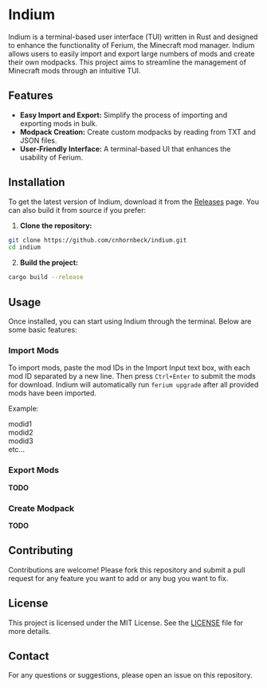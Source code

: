# Indium

Indium is a terminal-based user interface (TUI) written in Rust and designed to enhance the functionality of Ferium, the Minecraft mod manager. Indium allows users to easily import and export large numbers of mods and create their own modpacks. This project aims to streamline the management of Minecraft mods through an intuitive TUI.

## Features

- **Easy Import and Export:** Simplify the process of importing and exporting mods in bulk.
- **Modpack Creation:** Create custom modpacks by reading from TXT and JSON files.
- **User-Friendly Interface:** A terminal-based UI that enhances the usability of Ferium.

## Installation

To get the latest version of Indium, download it from the [Releases](https://github.com/cnhornbeck/indium/releases) page. You can also build it from source if you prefer:

1. **Clone the repository:**
```bash
git clone https://github.com/cnhornbeck/indium.git
cd indium
```

2. **Build the project:**
```bash
cargo build --release
```

## Usage

Once installed, you can start using Indium through the terminal. Below are some basic features:

### Import Mods

To import mods, paste the mod IDs in the Import Input text box, with each mod ID separated by a new line. Then press `Ctrl+Enter` to submit the mods for download. Indium will automatically run `ferium upgrade` after all provided mods have been imported.

Example:

modid1\
modid2\
modid3\
etc...

### Export Mods

**TODO**

### Create Modpack

**TODO**

## Contributing

Contributions are welcome! Please fork this repository and submit a pull request for any feature you want to add or any bug you want to fix.

## License

This project is licensed under the MIT License. See the [LICENSE](LICENSE) file for more details.

## Contact

For any questions or suggestions, please open an issue on this repository.
